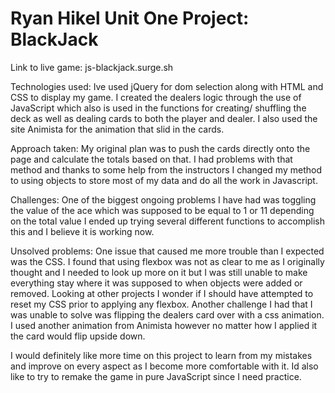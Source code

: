 # Ryan Hikel Unit One Project: BlackJack

Link to live game: js-blackjack.surge.sh

Technologies used:
Ive used jQuery for dom selection along with HTML and CSS to display my game. I created the dealers logic through the use of JavaScript which also is used in the functions for creating/ shuffling the deck as well as dealing cards to both the player and dealer. I also used the site Animista for the animation that slid in the cards.

Approach taken:
My original plan was to push the cards directly onto the page and calculate the totals based on that. I had problems with that method and thanks to some help from the instructors I changed my method to using objects to store most of my data and do all the work in Javascript.

Challenges:
One of the biggest ongoing problems I have had was toggling the value of the ace which was supposed to be equal to 1 or 11 depending on the total value I ended up trying several different functions to accomplish this and I believe it is working now. 

Unsolved problems:
One issue that caused me more trouble than I expected was the CSS. I found that using flexbox was not as clear to me as I originally thought and I needed to look up more on it but I was still unable to make everything stay where it was supposed to when objects were added or removed. Looking at other projects I wonder if I should have attempted to reset my CSS prior to applying any flexbox. Another challenge I had that I was unable to solve was flipping the dealers card over with a css animation. I used another animation from Animista however no matter how I applied it the card would flip upside down.

I would definitely like more time on this project to learn from my mistakes and improve on every aspect as I become more comfortable with it. Id also like to try to remake the game in pure JavaScript since I need practice.
